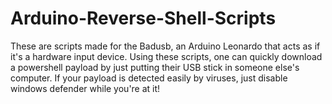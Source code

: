 # Arduino-Reverse-Shell-Scripts

These are scripts made for the Badusb, an Arduino Leonardo that acts as if it's a hardware input device. Using these scripts, one can quickly download a 
powershell payload by just putting their USB stick in someone else's computer. If your payload is detected easily by viruses, just disable windows defender 
while you're at it! 
